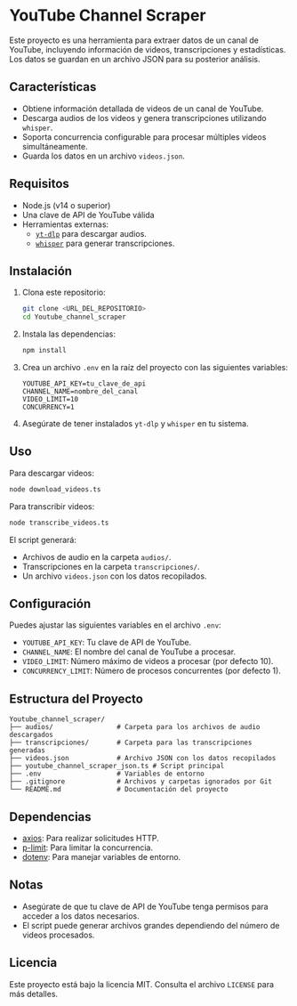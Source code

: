 # YouTube Channel Scraper

Este proyecto es una herramienta para extraer datos de un canal de YouTube, incluyendo información de videos, transcripciones y estadísticas. Los datos se guardan en un archivo JSON para su posterior análisis.

## Características

- Obtiene información detallada de videos de un canal de YouTube.
- Descarga audios de los videos y genera transcripciones utilizando `whisper`.
- Soporta concurrencia configurable para procesar múltiples videos simultáneamente.
- Guarda los datos en un archivo `videos.json`.

## Requisitos

- Node.js (v14 o superior)
- Una clave de API de YouTube válida
- Herramientas externas:
  - [`yt-dlp`](https://github.com/yt-dlp/yt-dlp) para descargar audios.
  - [`whisper`](https://github.com/openai/whisper) para generar transcripciones.

## Instalación

1. Clona este repositorio:
   ```bash
   git clone <URL_DEL_REPOSITORIO>
   cd Youtube_channel_scraper
   ```

2. Instala las dependencias:
   ```bash
   npm install
   ```

3. Crea un archivo `.env` en la raíz del proyecto con las siguientes variables:
   ```
   YOUTUBE_API_KEY=tu_clave_de_api
   CHANNEL_NAME=nombre_del_canal
   VIDEO_LIMIT=10
   CONCURRENCY=1
   ```

4. Asegúrate de tener instalados `yt-dlp` y `whisper` en tu sistema.

## Uso
Para descargar videos:
```bash
node download_videos.ts
```
Para transcribir videos:
```bash
node transcribe_videos.ts
```

El script generará:
- Archivos de audio en la carpeta `audios/`.
- Transcripciones en la carpeta `transcripciones/`.
- Un archivo `videos.json` con los datos recopilados.

## Configuración

Puedes ajustar las siguientes variables en el archivo `.env`:
- `YOUTUBE_API_KEY`: Tu clave de API de YouTube.
- `CHANNEL_NAME`: El nombre del canal de YouTube a procesar.
- `VIDEO_LIMIT`: Número máximo de videos a procesar (por defecto 10).
- `CONCURRENCY_LIMIT`: Número de procesos concurrentes (por defecto 1).

## Estructura del Proyecto

```
Youtube_channel_scraper/
├── audios/                # Carpeta para los archivos de audio descargados
├── transcripciones/       # Carpeta para las transcripciones generadas
├── videos.json            # Archivo JSON con los datos recopilados
├── youtube_channel_scraper_json.ts # Script principal
├── .env                   # Variables de entorno
├── .gitignore             # Archivos y carpetas ignorados por Git
└── README.md              # Documentación del proyecto
```

## Dependencias

- [axios](https://github.com/axios/axios): Para realizar solicitudes HTTP.
- [p-limit](https://github.com/sindresorhus/p-limit): Para limitar la concurrencia.
- [dotenv](https://github.com/motdotla/dotenv): Para manejar variables de entorno.

## Notas

- Asegúrate de que tu clave de API de YouTube tenga permisos para acceder a los datos necesarios.
- El script puede generar archivos grandes dependiendo del número de videos procesados.

## Licencia

Este proyecto está bajo la licencia MIT. Consulta el archivo `LICENSE` para más detalles.
